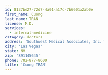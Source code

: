 ```yaml
---
id: 8137be27-72d7-4a01-a17c-7b6601a2ab0e
first_name: Cuong
last_name: TRAN
license: M.D.
services:
  - internal-medicine
category: doctors
address: 'Southwest Medical Associates, Inc.'
city: 'Las Vegas'
state: NV
zip: '891145645'
phone: 702-877-8600
title: 'Cuong TRAN'
---
```

